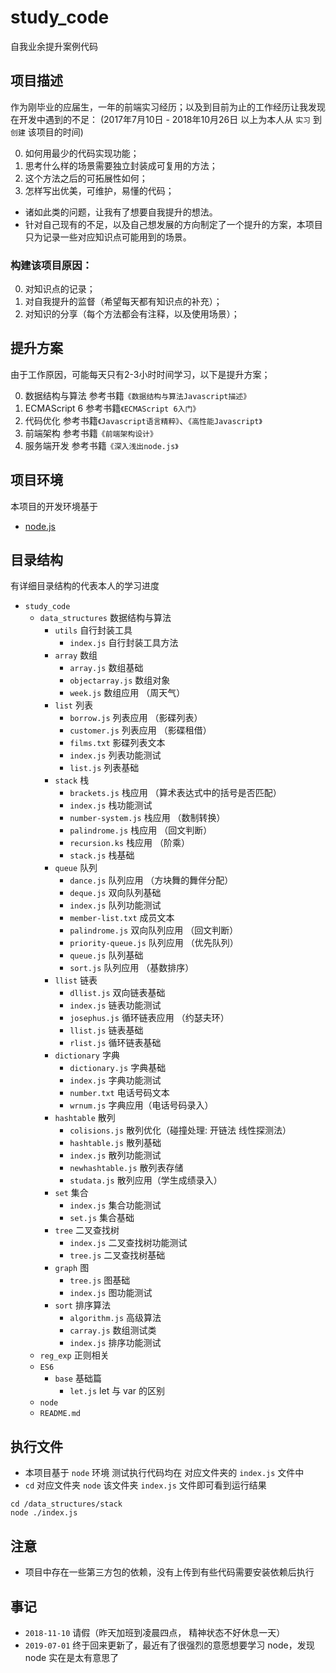 # study_code
自我业余提升案例代码

## 项目描述
作为刚毕业的应届生，一年的前端实习经历；以及到目前为止的工作经历让我发现在开发中遇到的不足： 
(2017年7月10日 - 2018年10月26日 以上为本人从 `实习` 到 `创建` 该项目的时间)

0. 如何用最少的代码实现功能；
0. 思考什么样的场景需要独立封装成可复用的方法；
0. 这个方法之后的可拓展性如何；
0. 怎样写出优美，可维护，易懂的代码；
- 诸如此类的问题，让我有了想要自我提升的想法。
- 针对自己现有的不足，以及自己想发展的方向制定了一个提升的方案，本项目只为记录一些对应知识点可能用到的场景。

### 构建该项目原因：

0. 对知识点的记录；
0. 对自我提升的监督（希望每天都有知识点的补充）；
0. 对知识的分享（每个方法都会有注释，以及使用场景）；

## 提升方案
由于工作原因，可能每天只有2-3小时时间学习，以下是提升方案；

0. 数据结构与算法 参考书籍`《数据结构与算法Javascript描述》`
0. ECMAScript 6 参考书籍`《ECMAScript 6入门》`
0. 代码优化 参考书籍`《Javascript语言精粹》`、`《高性能Javascript》`
0. 前端架构 参考书籍`《前端架构设计》`
0. 服务端开发 参考书籍`《深入浅出node.js》`

## 项目环境
本项目的开发环境基于
- [node.js](https://nodejs.org/en/)

## 目录结构
有详细目录结构的代表本人的学习进度
- `study_code`
  - `data_structures` 数据结构与算法
    - `utils` 自行封装工具
      - `index.js` 自行封装工具方法
    - `array` 数组
      - `array.js` 数组基础
      - `objectarray.js` 数组对象
      - `week.js` 数组应用 （周天气）
    - `list` 列表
      - `borrow.js` 列表应用 （影碟列表）
      - `customer.js` 列表应用 （影碟租借）
      - `films.txt` 影碟列表文本
      - `index.js` 列表功能测试
      - `list.js` 列表基础
    - `stack` 栈
      - `brackets.js` 栈应用 （算术表达式中的括号是否匹配）
      - `index.js` 栈功能测试
      - `number-system.js` 栈应用 （数制转换）
      - `palindrome.js` 栈应用 （回文判断）
      - `recursion.ks` 栈应用 （阶乘）
      - `stack.js` 栈基础
    - `queue` 队列
      - `dance.js` 队列应用 （方块舞的舞伴分配）
      - `deque.js` 双向队列基础
      - `index.js` 队列功能测试
      - `member-list.txt` 成员文本
      - `palindrome.js` 双向队列应用 （回文判断）
      - `priority-queue.js` 队列应用 （优先队列）
      - `queue.js` 队列基础
      - `sort.js` 队列应用 （基数排序）
    - `llist` 链表
      - `dllist.js` 双向链表基础
      - `index.js` 链表功能测试
      - `josephus.js` 循环链表应用 （约瑟夫环）
      - `llist.js` 链表基础
      - `rlist.js` 循环链表基础
    - `dictionary` 字典
      - `dictionary.js` 字典基础
      - `index.js` 字典功能测试
      - `number.txt` 电话号码文本
      - `wrnum.js` 字典应用（电话号码录入）
    - `hashtable` 散列
      - `colisions.js` 散列优化（碰撞处理: 开链法 线性探测法）
      - `hashtable.js` 散列基础
      - `index.js` 散列功能测试
      - `newhashtable.js` 散列表存储
      - `studata.js` 散列应用（学生成绩录入）
    - `set` 集合
      - `index.js` 集合功能测试
      - `set.js` 集合基础
    - `tree` 二叉查找树
      - `index.js` 二叉查找树功能测试
      - `tree.js` 二叉查找树基础
    - `graph` 图
      - `tree.js` 图基础
      - `index.js` 图功能测试
    - `sort` 排序算法
      - `algorithm.js` 高级算法
      - `carray.js` 数组测试类
      - `index.js` 排序功能测试
  - `reg_exp` 正则相关
  - `ES6`
    - `base` 基础篇
      - `let.js` let 与 var 的区别
  - `node`
  - `README.md`

## 执行文件

- 本项目基于 `node` 环境 测试执行代码均在 对应文件夹的 `index.js` 文件中
- `cd` 对应文件夹 `node` 该文件夹 `index.js` 文件即可看到运行结果
```
cd /data_structures/stack
node ./index.js
```

## 注意
- 项目中存在一些第三方包的依赖，没有上传到有些代码需要安装依赖后执行

## 事记

- `2018-11-10` 请假（昨天加班到凌晨四点， 精神状态不好休息一天）
- `2019-07-01` 终于回来更新了，最近有了很强烈的意愿想要学习 node，发现 node 实在是太有意思了
